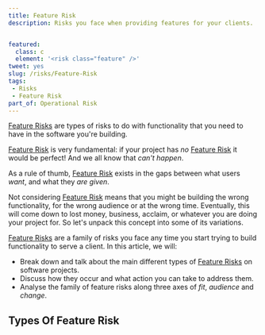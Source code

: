 ```yaml
---
title: Feature Risk
description: Risks you face when providing features for your clients.


featured: 
  class: c
  element: '<risk class="feature" />'
tweet: yes
slug: /risks/Feature-Risk
tags: 
 - Risks
 - Feature Risk
part_of: Operational Risk
---
```

[Feature Risks](/tags/Feature-Risk) are types of risks to do with functionality that you need to have in the software you're building.  


[Feature Risk](/tags/Feature-Risk) is very fundamental:  if your project has _no_ [Feature Risk](/tags/Feature-Risk) it would be perfect!  And we all know that _can't happen_.

As a rule of thumb, [Feature Risk](/tags/Feature-Risk) exists in the gaps between what users _want_, and what they _are given_.

Not considering [Feature Risk](/tags/Feature-Risk) means that you might be building the wrong functionality, for the wrong audience or at the wrong time.  Eventually, this will come down to lost money, business, acclaim, or whatever you are doing your project for.  So let's unpack this concept into some of its variations.

[Feature Risks](/tags/Feature-Risk) are a family of risks you face any time you start trying to build functionality to serve a client.  In this article, we will:

 - Break down and talk about the main different types of [Feature Risks](/tags/Feature-Risk) on software projects.
 - Discuss how they occur and what action you can take to address them.
 - Analyse the family of feature risks along three axes of _fit_, _audience_ and _change_.
 
## Types Of Feature Risk

<TagList tag="Feature Risk" filter="risks/Feature-Risks" /> 


